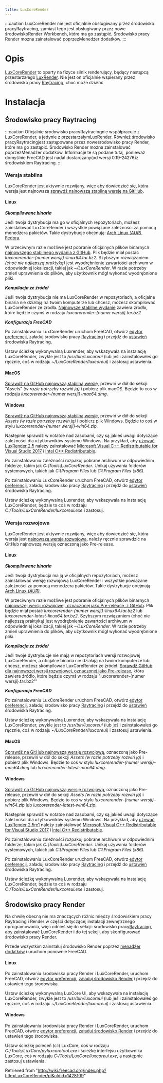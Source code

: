 ```yaml
---
title: LuxCoreRender
---
```

:::caution
LuxCoreRender nie jest oficjalnie obsługiwany przez środowisko pracyRaytracing, zamiast tego jest obsługiwany przez nowe środowiskoRender Workbench, które ma go zastąpić. Środowisko pracy Render można zainstalować poprzezMenedżer dodatków.
:::

# Opis

[LuxCoreRender](https://luxcorerender.org) to oparty na fizyce silnik renderujący, będący następcą przestarzałego [LuxRender](/LuxRender/pl "LuxRender/pl"). Nie jest on oficjalnie wspierany przez środowisko pracy [Raytracing](/Raytracing_Workbench/pl "Raytracing Workbench/pl"), choć może działać.

# Instalacja

## Środowisko pracy Raytracing

:::caution
Oficjalnie środowisko pracyRaytracingnie współpracuje z LuxCoreRender, a jedynie z przestarzałymLuxRender. Również środowisko pracyRaytracingjest zastępowane przez noweśrodowisko pracy Render, które ma go zastąpić. Środowisko Render można zainstalować poprzezMenadżer dodatków. Informacje te są podane tutaj, ponieważ domyślnie FreeCAD jest nadal dostarczany(od wersji 0.19-24276)z środowiskiem Raytracing.
:::

### Wersja stabilna

LuxCoreRender jest aktywnie rozwijany, więc aby dowiedzieć się, która wersja jest najnowsza [sprawdź najnowszą stabilną wersję na GitHub](https://github.com/LuxCoreRender/LuxCore/releases/latest).

#### Linux

***Skompilowane binaria***

Jeśli twoja dystrybucja ma go w oficjalnych repozytoriach, możesz zainstalować LuxCoreRender i wszystkie powiązane zależności za pomocą menedżera pakietów.
Takie dystrybucje obejmują: [Arch Linux *(AUR)*](https://aur.archlinux.org/packages/?O=0&SeB=nd&K=luxcorerender), [Fedora](https://src.fedoraproject.org/rpms/luxcorerender).

W przeciwnym razie możliwe jest pobranie oficjalnych plików binarnych [najnowszego stabilnego wydania z GitHub](https://github.com/LuxCoreRender/LuxCore/releases/latest). Plik będzie miał postać *luxcorerender-{numer wersji}-linux64.tar.bz2*.
Szybszym rozwiązaniem *(choć nie najlepszą praktyką)* jest wyodrębnienie zawartości archiwum w odpowiedniej lokalizacji, takiej jak *~/LuxCoreRender*. W razie potrzeby zmień uprawnienia do plików, aby użytkownik mógł wykonać wyodrębnione pliki.

***Kompilacja ze źródeł***

Jeśli twoja dystrybucja nie ma LuxCoreRender w repozytoriach, a oficjalne binaria nie działają na twoim komputerze lub chcesz, możesz skompilować LuxCoreRender ze źródła.
[Najnowsze stabilne wydanie](https://github.com/LuxCoreRender/LuxCore/releases/latest) zawiera źródło, które będzie czymś w rodzaju *luxcorerender-{numer wersji}.tar.bz2*

***Konfiguracja FreeCAD***

Po zainstalowaniu LuxCoreRender uruchom FreeCAD, otwórz [edytor preferencji](/Preferences_Editor/pl "Preferences Editor/pl"), załaduj środowisko pracy [Raytracing](/Preferences_Editor/pl#Niezaładowane_środowiska_pracy "Preferences Editor/pl") i przejdź do [ustawień](/Raytracing_Preferences/pl "Raytracing Preferences/pl") środowiska Raytracing.

Ustaw ścieżkę wykonywalną Luxrender, aby wskazywała na instalację LuxCoreRender, zwykle jest to */usr/bin/luxcoreui* (lub jeśli zainstalowałeś go ręcznie, coś w rodzaju *~/LuxCoreRender/luxcoreui)* i zastosuj ustawienia.

#### MacOS

[Sprawdź na GitHub najnowszą stabilną wersję](https://github.com/LuxCoreRender/LuxCore/releases/latest), przewiń w dół do sekcji "Assets" *(w razie potrzeby rozwiń ją)* i pobierz plik macOS. Będzie to coś w rodzaju *luxcorerender-{numer wersji}-mac64.dmg*.

#### Windows

[Sprawdź na GitHub najnowszą stabilną wersję](https://github.com/LuxCoreRender/LuxCore/releases/latest), przewiń w dół do sekcji *Assets* *(w razie potrzeby rozwiń ją)* i pobierz plik Windows. Będzie to coś w stylu *luxcorerender-{numer wersji}-win64.zip*.

Następnie sprawdź w notatce nad zasobami, czy są jakieś uwagi dotyczące zależności dla użytkowników systemu Windows.
Na przykład, aby [używać LuxRender 2.5](https://github.com/LuxCoreRender/LuxCore/releases/tag/luxcorerender_v2.5) należy zainstalować [Microsoft Visual C++ Redistributable for Visual Studio 2017](https://aka.ms/vs/15/release/vc_redist.x64.exe) i [Intel C++ Redistributable](https://software.intel.com/sites/default/files/managed/59/aa/ww_icl_redist_msi_2018.3.210.zip).

Po zainstalowaniu zależności rozpakuj pobrane archiwum w odpowiednim folderze, takim jak *C:\Tools\LuxCoreRender*.
Unikaj używania folderów systemowych, takich jak *C:\Program Files* lub *C:\Program Files (x86)*.

Po zainstalowaniu LuxCoreRender uruchom FreeCAD, otwórz [edytor preferencji](/Preferences_Editor/pl "Preferences Editor/pl"), załaduj środowisko pracy [Raytracing](/Preferences_Editor/pl#Niezaładowane_środowiska_pracy "Preferences Editor/pl") i przejdź do [ustawień](/Raytracing_Preferences/pl "Raytracing Preferences/pl") środowiska Raytracing.

Ustaw ścieżkę wykonywalną Luxrender, aby wskazywała na instalację LuxCoreRender, będzie to coś w rodzaju *C:/Tools/LuxCoreRender/luxcoreui.exe* i zastosuj.

### Wersja rozwojowa

LuxCoreRender jest aktywnie rozwijany, więc aby dowiedzieć się, która wersja jest [najnowszą wersją rozwojową](https://github.com/LuxCoreRender/LuxCore/releases), należy ręcznie sprawdzić na GitHub najnowszą wersję oznaczoną jako Pre-release.

#### Linux

***Skompilowane binaria***

Jeśli twoja dystrybucja ma ją w oficjalnych repozytoriach, możesz zainstalować wersję rozwojową LuxCoreRender i wszystkie powiązane zależności za pomocą menedżera pakietów.
Takie dystrybucje obejmują: [Arch Linux *(AUR)*](https://aur.archlinux.org/packages/?O=0&SeB=nd&K=luxcorerender).

W przeciwnym razie możliwe jest pobranie oficjalnych plików binarnych [najnowszej wersji rozwojowej, oznaczonej jako Pre-release, z GitHub](https://github.com/LuxCoreRender/LuxCore/releases). Plik będzie miał postać *luxcorerender-{numer wersji}-linux64.tar.bz2* lub *luxcorerender-latest-linux64.tar.bz2*.
Szybszym rozwiązaniem (choć nie najlepszą praktyką) jest wyodrębnienie zawartości archiwum w odpowiedniej lokalizacji, takiej jak *~/LuxCoreRender*. W razie potrzeby zmień uprawnienia do plików, aby użytkownik mógł wykonać wyodrębnione pliki.

***Kompilacja ze źródeł***

Jeśli twoje dystrybucje nie mają w repozytoriach wersji rozwojowej LuxCoreRender, a oficjalne binaria nie działają na twoim komputerze lub chcesz, możesz skompilować LuxCoreRender ze źródeł.
[Sprawdź GitHub dla najnowszej wersji rozwojowej, oznaczonej jako Pre-release](https://github.com/LuxCoreRender/LuxCore/releases), która zawiera źródło, które będzie czymś w rodzaju "luxcorerender-{numer wersji}.tar.bz2"'

***Konfiguracja FreeCAD***

Po zainstalowaniu LuxCoreRender uruchom FreeCAD, otwórz [edytor preferencji](/Preferences_Editor/pl "Preferences Editor/pl"), załaduj środowisko pracy [Raytracing](/Preferences_Editor/pl#Niezaładowane_środowiska_pracy "Preferences Editor/pl") i przejdź do [ustawień](/Raytracing_Preferences/pl "Raytracing Preferences/pl") środowiska Raytracing.

Ustaw ścieżkę wykonywalną Luxrender, aby wskazywała na instalację LuxCoreRender, zwykle jest to */usr/bin/luxcoreui* (lub jeśli zainstalowałeś go ręcznie, coś w rodzaju *~/LuxCoreRender/luxcoreui)* i zastosuj ustawienia.

#### MacOS

[Sprawdź na GitHub najnowszą wersję rozwojową](https://github.com/LuxCoreRender/LuxCore/releases), oznaczoną jako Pre-release, przewiń w dół do sekcji *Assets* *(w razie potrzeby rozwiń ją)* i pobierz plik Windows. Będzie to coś w stylu *luxcorerender-{numer wersji}-mac64.dmg* lub *luxcorerender-latest-mac64.dmg*.

#### Windows

[Sprawdź na GitHub najnowszą wersję rozwojową](https://github.com/LuxCoreRender/LuxCore/releases), oznaczoną jako Pre-release, przewiń w dół do sekcji *Assets* *(w razie potrzeby rozwiń ją)* i pobierz plik Windows. Będzie to coś w stylu *luxcorerender-{numer wersji}-win64.zip* lub *luxcorerender-latest-win64.zip*.

Następnie sprawdź w notatce nad zasobami, czy są jakieś uwagi dotyczące zależności dla użytkowników systemu Windows.
Na przykład, aby [używać LuxRender 2.5rc1](https://github.com/LuxCoreRender/LuxCore/releases/tag/luxcorerender_v2.5rc1) należy zainstalować [Microsoft Visual C++ Redistributable for Visual Studio 2017](https://aka.ms/vs/15/release/vc_redist.x64.exe) i [Intel C++ Redistributable](https://software.intel.com/sites/default/files/managed/59/aa/ww_icl_redist_msi_2018.3.210.zip).

Po zainstalowaniu zależności rozpakuj pobrane archiwum w odpowiednim folderze, takim jak *C:\Tools\LuxCoreRender*.
Unikaj używania folderów systemowych, takich jak *C:\Program Files* lub *C:\Program Files (x86)*.

Po zainstalowaniu LuxCoreRender uruchom FreeCAD, otwórz [edytor preferencji](/Preferences_Editor/pl "Preferences Editor/pl"), załaduj środowisko pracy [Raytracing](/Preferences_Editor/pl#Niezaładowane_środowiska_pracy "Preferences Editor/pl") i przejdź do [ustawień](/Raytracing_Preferences/pl "Raytracing Preferences/pl") środowiska Raytracing.

Ustaw ścieżkę wykonywalną Luxrender, aby wskazywała na instalację LuxCoreRender, będzie to coś w rodzaju *C:/Tools/LuxCoreRender/luxcoreui.exe* i zastosuj.

## Środowisko pracy Render

Na chwilę obecną nie ma znaczących różnic między środowiskiem pracy Raytracing i Render w części dotyczącej instalacji zewnętrznego oprogramowania, więc odnieś się do sekcji: środowisko pracy[Raytracing](#Raytracing_Workbench), aby zainstalować LuxCoreRender i do tej sekcji, aby skonfigurować środowisko pracy Render.

Przede wszystkim zainstaluj środowisko Render poprzez [menadżer dodatków](/Std_AddonMgr/pl "Std AddonMgr/pl") i uruchom ponownie FreeCAD.

#### Linux

Po zainstalowaniu środowiska pracy Render i LuxCoreRender, uruchom FreeCAD, otwórz [edytor preferencji](/Preferences_Editor/pl "Preferences Editor/pl"), [załaduj środowisko Render](/Preferences_Editor/pl#Niezaładowane_środowiska_pracy "Preferences Editor/pl") i przejdź do ustawień tego środowiska.

Ustaw ścieżkę wykonywalną LuxCore UI, aby wskazywała na instalację LuxCoreRender, zwykle jest to */usr/bin/luxcoreui* (lub jeśli zainstalowałeś go ręcznie, coś w rodzaju *~/LuxCoreRender/luxcoreui)* i zastosuj ustawienia.

#### Windows

Po zainstalowaniu środowiska pracy Render i LuxCoreRender, uruchom FreeCAD, otwórz [edytor preferencji](/Preferences_Editor/pl "Preferences Editor/pl"), [załaduj środowisko Render](/Preferences_Editor/pl#Niezaładowane_środowiska_pracy "Preferences Editor/pl") i przejdź do ustawień tego środowiska.

Ustaw ścieżkę poleceń (cli) LuxCore, coś w rodzaju *C:/Tools/LuxCore/pyluxcoretool.exe* i ścieżkę interfejsu użytkownika LuxCore, coś w rodzaju *C:/Tools/LuxCore/luxcoreui.exe*, a następnie zastosuj ustawienia.

Retrieved from "<http://wiki.freecad.org/index.php?title=LuxCoreRender/pl&oldid=1428109>"